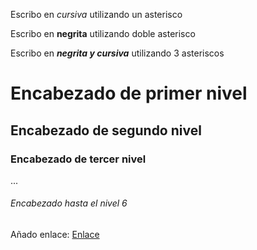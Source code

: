 Escribo en *cursiva* utilizando un asterisco

Escribo en **negrita** utilizando doble asterisco

Escribo en ***negrita y cursiva*** utilizando 3 asteriscos

# Encabezado de primer nivel

## Encabezado de segundo nivel

### Encabezado de tercer nivel

...

###### Encabezado hasta el nivel 6

Añado enlace: [Enlace](https://github.com/JUANC75/mi-primer-repo)